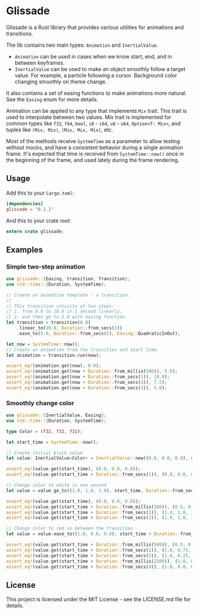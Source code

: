 # Glissade

Glissade is a Rust library that provides various utilities for animations and transitions.

The lib contains two main types: `Animation` and `InertialValue`.
* `Animation` can be used in cases when we know start, end, and in between keyframes.
* `InertialValue` can be used to make an object smoothly follow a target value.
  For example, a particle following a cursor. Background color changing smoothly on theme change.

It also contains a set of easing functions to make animations more natural. See the `Easing` enum for more details.

Animation can be applied to any type that implements `Mix` trait. This trait is used to interpolate between two values.
Mix trait is implemented for common types like `f32`, `f64`, `bool`, `i8` - `i64`, `u8` - `u64`, `Option<T: Mix>`, and tuples like `(Mix, Mix)`, `(Mix, Mix, Mix)`, etc.

Most of the methods receive `SystemTime` as a parameter to allow testing without mocks,
and have a consistent behavior during a single animation frame. It's expected that time is received
from `SystemTime::now()` once in the beginning of the frame, and used lately during the frame rendering.

## Usage

Add this to your `Cargo.toml`:

```toml
[dependencies]
glissade = "0.1.1"
```

And this to your crate root:

```rust
extern crate glissade;
```

## Examples

### Simple two-step animation

```rust
use glissade::{Easing, transition, Transition};
use std::time::{Duration, SystemTime};

// Create an animation template - a transition.
//
// This transition consists of two steps:
// 1. from 0.0 to 10.0 in 1 second linearly,
// 2. and then go to 5.0 with easing function.
let transition = transition(0.0)
    .linear_to(10.0, Duration::from_secs(1))
    .ease_to(5.0, Duration::from_secs(2), Easing::QuadraticInOut);

let now = SystemTime::now();
// Create an animation from the transition and start time.
let animation = transition.run(now);

assert_eq!(animation.get(now), 0.0);
assert_eq!(animation.get(now + Duration::from_millis(500)), 5.0);
assert_eq!(animation.get(now + Duration::from_secs(1)), 10.0);
assert_eq!(animation.get(now + Duration::from_secs(2)), 7.5);
assert_eq!(animation.get(now + Duration::from_secs(3)), 5.0);
```

### Smoothly change color

```rust
use glissade::{InertialValue, Easing};
use std::time::{Duration, SystemTime};

type Color = (f32, f32, f32);

let start_time = SystemTime::now();

// Create initial black value
let value: InertialValue<Color> = InertialValue::new((0.0, 0.0, 0.0), start_time);

assert_eq!(value.get(start_time), (0.0, 0.0, 0.0));
assert_eq!(value.get(start_time + Duration::from_secs(1)), (0.0, 0.0, 0.0));

// Change color to white in one second
let value = value.go_to((1.0, 1.0, 1.0), start_time, Duration::from_secs(1));

assert_eq!(value.get(start_time), (0.0, 0.0, 0.0));
assert_eq!(value.get(start_time + Duration::from_millis(500)), (0.5, 0.5, 0.5));
assert_eq!(value.get(start_time + Duration::from_secs(1)), (1.0, 1.0, 1.0));
assert_eq!(value.get(start_time + Duration::from_secs(2)), (1.0, 1.0, 1.0));

// Change color to red in between the transition
let value = value.ease_to((1.0, 0.0, 0.0), start_time + Duration::from_millis(500), Duration::from_secs(2), Easing::Linear);

assert_eq!(value.get(start_time + Duration::from_millis(500)), (0.5, 0.5, 0.5));
assert_eq!(value.get(start_time + Duration::from_secs(1)), (1.0, 0.75, 0.75));
assert_eq!(value.get(start_time + Duration::from_secs(2)), (1.0, 0.25, 0.25));
assert_eq!(value.get(start_time + Duration::from_millis(2500)), (1.0, 0.0, 0.0));
assert_eq!(value.get(start_time + Duration::from_secs(4)), (1.0, 0.0, 0.0));
```

## License

This project is licensed under the MIT License - see the LICENSE.md file for details.
